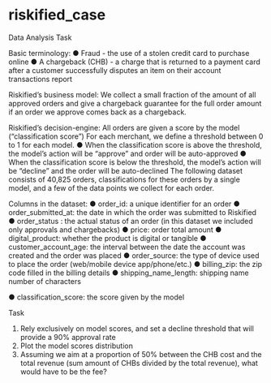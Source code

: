 # riskified_case

Data Analysis Task

Basic terminology:
● Fraud - the use of a stolen credit card to purchase online
● A chargeback (CHB) - a charge that is returned to a payment card after a customer
successfully disputes an item on their account transactions report

Riskified’s business model:
We collect a small fraction of the amount of all approved orders and give a chargeback
guarantee for the full order amount if an order we approve comes back as a chargeback.

Riskified’s decision-engine:
All orders are given a score by the model (“classification score”)
For each merchant, we define a threshold between 0 to 1 for each model.
● When the classification score is above the threshold, the model’s action will be “approve”
and order will be auto-approved
● When the classification score is below the threshold, the model’s action will be “decline”
and the order will be auto-declined
The following dataset consists of 40,825 orders, classifications for these orders by a single
model, and a few of the data points we collect for each order.

Columns in the dataset:
● order_id: a unique identifier for an order
● order_submitted_at: the date in which the order was submitted to Riskified
● order_status : the actual status of an order (in this dataset we included only approvals
and chargebacks)
● price: order total amount
● digital_product: whether the product is digital or tangible
● customer_account_age: the interval between the date the account was created and the
order was placed
● order_source: the type of device used to place the order (web/mobile device
app/phone/etc.)
● billing_zip: the zip code filled in the billing details
● shipping_name_length: shipping name number of characters

● classification_score: the score given by the model

Task

1. Rely exclusively on model scores, and set a decline threshold that will provide a 90%
approval rate
2. Plot the model scores distribution
3. Assuming we aim at a proportion of 50% between the CHB cost and the total revenue
(sum amount of CHBs divided by the total revenue), what would have to be the fee?
